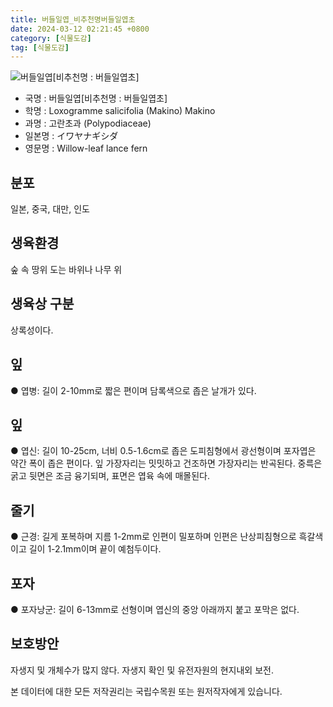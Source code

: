 ```yaml
---
title: 버들일엽_비추천명버들일엽초
date: 2024-03-12 02:21:45 +0800
category: [식물도감]
tag: [식물도감]
---
```




![버들일엽[비추천명 : 버들일엽초]](/fileUpload/plants/basic/Lindsaeaceae/Loxogramme/4389/1_th2.JPG)
- 국명 : 버들일엽[비추천명 : 버들일엽초]
- 학명 : Loxogramme salicifolia (Makino) Makino
- 과명 : 고란초과 (Polypodiaceae)
- 일본명 : イワヤナギシダ
- 영문명 : Willow-leaf lance fern


## 분포
일본, 중국, 대만, 인도
## 생육환경
숲 속 땅위 도는 바위나 나무 위
## 생육상 구분
상록성이다. 
## 잎
● 엽병: 길이 2-10mm로 짧은 편이며 담록색으로 좁은 날개가 있다. 
## 잎
● 엽신: 길이 10-25cm, 너비 0.5-1.6cm로 좁은 도피침형에서 광선형이며 포자엽은 약간 폭이 좁은 편이다. 잎 가장자리는 밋밋하고 건조하면 가장자리는 반곡된다. 중륵은 굵고 뒷면은 조금 융기되며, 표면은 엽육 속에 매몰된다. 
## 줄기
● 근경: 길게 포복하며 지름 1-2mm로 인편이 밀포하며 인편은 난상피침형으로 흑갈색이고 길이 1-2.1mm이며 끝이 예첨두이다. 
## 포자
● 포자낭군: 길이 6-13mm로 선형이며 엽신의 중앙 아래까지 붙고 포막은 없다. 
## 보호방안
자생지 및 개체수가 많지 않다. 자생지 확인 및 유전자원의 현지내외 보전.






본 데이터에 대한 모든 저작권리는 국립수목원 또는 원저작자에게 있습니다.
